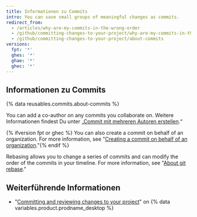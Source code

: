 ```yaml
---
title: Informationen zu Commits
intro: You can save small groups of meaningful changes as commits.
redirect_from:
  - /articles/why-are-my-commits-in-the-wrong-order
  - /github/committing-changes-to-your-project/why-are-my-commits-in-the-wrong-order
  - /github/committing-changes-to-your-project/about-commits
versions:
  fpt: '*'
  ghes: '*'
  ghae: '*'
  ghec: '*'
---
```


## Informationen zu Commits

{% data reusables.commits.about-commits %}

You can add a co-author on any commits you collaborate on. Weitere Informationen findest Du unter „[Commit mit mehreren Autoren erstellen](/github/committing-changes-to-your-project/creating-a-commit-with-multiple-authors).“

{% ifversion fpt or ghec %}
You can also create a commit on behalf of an organization. For more information, see "[Creating a commit on behalf of an organization](/github/committing-changes-to-your-project/creating-a-commit-on-behalf-of-an-organization)."{% endif %}

Rebasing allows you to change a series of commits and can modify the order of the commits in your timeline. For more information, see "[About git rebase](/github/getting-started-with-github/about-git-rebase)."

## Weiterführende Informationen
- "[Committing and reviewing changes to your project](/desktop/contributing-to-projects/committing-and-reviewing-changes-to-your-project#about-commits)" on {% data variables.product.prodname_desktop %}

